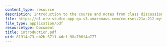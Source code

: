 ```yaml
---
content_type: resource
description: Introduction to the course and notes from class discussion.
file: https://ol-ocw-studio-app-qa.s3.amazonaws.com/courses/21a-212-myth-ritual-and-symbolism-spring-2004/81914a73db2b67114dcf98a706f4a777_introduction.pdf
file_type: application/pdf
resourcetype: Document
title: introduction.pdf
uid: 81914a73-db2b-6711-4dcf-98a706f4a777
---
```

